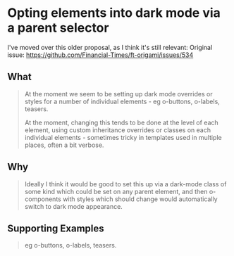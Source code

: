 # Opting elements into dark mode via a parent selector
I've moved over this older proposal, as I think it's still relevant:
Original issue: https://github.com/Financial-Times/ft-origami/issues/534

## What

>At the moment we seem to be setting up dark mode overrides or styles for a number of individual elements - eg o-buttons, o-labels, teasers.
>
>At the moment, changing this tends to be done at the level of each element, using custom inheritance overrides or classes on each individual elements - sometimes tricky in templates used in multiple places, often a bit verbose.

## Why

>Ideally I think it would be good to set this up via a dark-mode class of some kind which could be set on any parent element, and then o-components with styles which should change would automatically switch to dark mode appearance.

## Supporting Examples

> eg o-buttons, o-labels, teasers.
